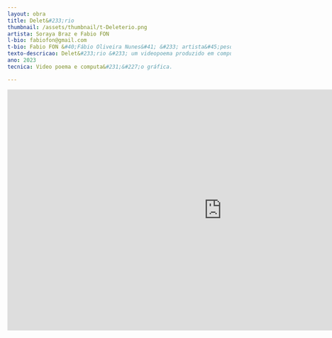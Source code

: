 ```yaml
---
layout: obra
title: Delet&#233;rio
thumbnail: /assets/thumbnail/t-Deleterio.png
artista: Soraya Braz e Fabio FON
l-bio: fabiofon@gmail.com
t-bio: Fabio FON &#40;Fábio Oliveira Nunes&#41; &#233; artista&#45;pesquisador, Doutor em Artes &#40;ECA&#45;USP&#41; com pós&#45;doutorado em Artes &#40;IA&#45;UNESP&#41;. É autor dos livros “CTRL+ART+DEL&#58; distúrbios em arte e tecnologia” &#40;2010&#41; e “Mentira de artista&#58; arte &#40;e tecnologia&#41; que nos engana para repensarmos o mundo” &#40;2016&#41;. Atualmente &#233; vinculado ao Grupo cAt&#58; ci&#234;ncia&#47;ARTE&#47;tecnologia da UNESP, S&#227;o Paulo.
texto-descricao: Delet&#233;rio &#233; um videopoema produzido em computa&#231;&#227;o gráfica, criado por Soraya Braz e Fabio FON. Esta obra se inspira em um momento histórico recente do Brasil caracterizado pelo negacionismo cient&#237;fico e culto à viol&#234;ncia, combinados com uma roupagem “patriótica”, junto ao contexto da Pandemia de COVID&#45;19, que resultou em mais de 700 mil mortes. Como uma alegoria deste sinistro per&#237;odo, cria&#45;se um ambiente predominantemente verde&#45;amarelo sob o ritmo de acordes do hino nacional do Brasil em execu&#231;&#227;o por sons de tiros de revólver. Neste ambiente prevalece a palavra “delete”, que hoje se refere a apagar arquivos de computador, mas, em sua origem latina, já significou algo como “destrua isso” ou “erradique isso”. Os primeiros usos registrados na história de “dēlēte” se referiram a aniquilar ex&#233;rcitos inimigos e popula&#231;&#245;es. Assim, em sua constru&#231;&#227;o alegórica, quando “delete” &#233; continuamente reiterado, a obra busca evidenciar a obtusidade e a nocividade de discursos contemporâneos extremos. Vers&#227;o preliminar no YouTube &#40;sujeita a atualiza&#231;&#245;es&#41;&#58; https&#58;&#47;&#47;youtu.be&#47;sr9_EXNmCMU .
ano: 2023
tecnica: Video poema e computa&#231;&#227;o gráfica.

---
```


<iframe width="966" height="543" src="https://www.youtube.com/embed/sr9_EXNmCMU" title="Deletério" frameborder="0" allow="accelerometer; autoplay; clipboard-write; encrypted-media; gyroscope; picture-in-picture; web-share" allowfullscreen></iframe>
